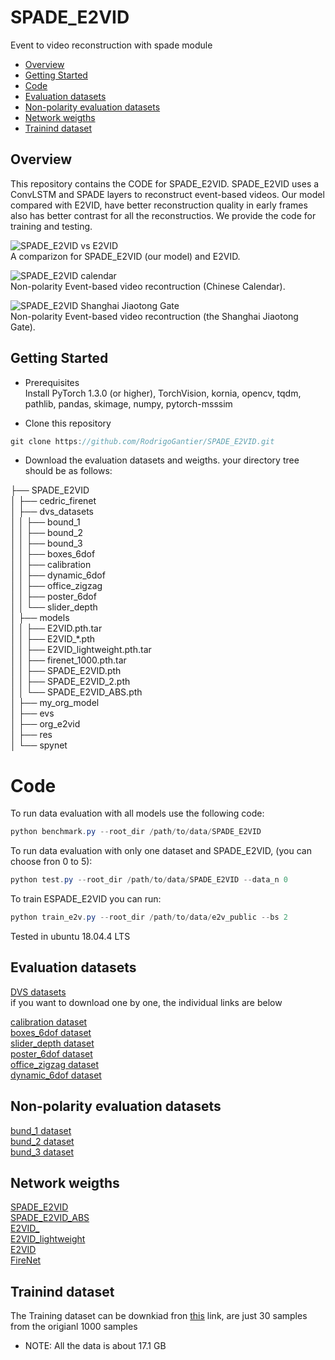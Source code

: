 SPADE_E2VID
=============================

Event to video reconstruction with spade module

- [Overview](##overview)
- [Getting Started](##getting-started)
- [Code](##code)
- [Evaluation datasets](##evaluation-datasets)
- [Non-polarity evaluation datasets](##non-polarity-evaluation-datasets)
- [Network weigths](##network-weigths)
- [Trainind dataset](##trainind-dataset)


## Overview

This repository contains the CODE for SPADE_E2VID. SPADE_E2VID uses a ConvLSTM and SPADE layers to reconstruct event-based videos. Our model compared with E2VID, have better reconstruction quality in early frames also has better contrast for all the reconstructios. We provide the code for training and testing.


![SPADE_E2VID vs E2VID](https://github.com/RodrigoGantier/SPADE_E2VID/blob/master/res/compare.gif)<br>
A comparizon for SPADE_E2VID (our model) and E2VID.<br>

![SPADE_E2VID calendar](https://github.com/RodrigoGantier/SPADE_E2VID/blob/master/res/calendar.gif)<br>
Non-polarity Event-based video recontruction (Chinese Calendar).<br>

![SPADE_E2VID Shanghai Jiaotong Gate](https://github.com/RodrigoGantier/SPADE_E2VID/blob/master/res/jiaodamen.gif)<br>
Non-polarity Event-based video recontruction (the Shanghai Jiaotong Gate).<br>

## Getting Started
* Prerequisites<br>
Install PyTorch 1.3.0 (or higher), TorchVision, kornia, opencv, tqdm, pathlib, pandas, skimage, numpy, pytorch-msssim<br>


* Clone this repository <br>
```java
git clone https://github.com/RodrigoGantier/SPADE_E2VID.git

```
* Download the evaluation datasets and weigths. your directory tree should be as follows:<br>


├── SPADE_E2VID<br>
│   ├── cedric_firenet<br>
│   ├── dvs_datasets<br>
│   │   ├── bound_1<br>
│   │   ├── bound_2<br>
│   │   ├── bound_3<br>
│   │   ├── boxes_6dof<br>
│   │   ├── calibration<br>
│   │   ├── dynamic_6dof<br>
│   │   ├── office_zigzag<br>
│   │   ├── poster_6dof<br>
│   │   └── slider_depth<br>
│   ├── models<br>
│   │   ├── E2VID.pth.tar<br>
│   │   ├── E2VID_*.pth<br>
│   │   ├── E2VID_lightweight.pth.tar<br>
│   │   ├── firenet_1000.pth.tar<br>
│   │   ├── SPADE_E2VID.pth<br>
│   │   ├── SPADE_E2VID_2.pth<br>
│   │   └── SPADE_E2VID_ABS.pth<br>
│   ├── my_org_model<br>
│   ├── evs<br>
│   ├── org_e2vid<br>
│   ├── res<br>
│   └── spynet<br>

# Code
To run data evaluation with all models use the following code:
```java
python benchmark.py --root_dir /path/to/data/SPADE_E2VID

```
To run data evaluation with only one dataset and SPADE_E2VID, (you can choose fron 0 to 5):
```java
python test.py --root_dir /path/to/data/SPADE_E2VID --data_n 0

```
To train ESPADE_E2VID you can run:
```java
python train_e2v.py --root_dir /path/to/data/e2v_public --bs 2

```
Tested in ubuntu 18.04.4 LTS 

## Evaluation datasets


[DVS datasets](https://drive.google.com/file/d/1JH4QuJsrb2s67PYzueXRPQiCqJomnNuB/view?usp=sharing)<br>
if you want to download one by one, the individual links are below<br>

[calibration dataset](https://drive.google.com/drive/folders/1ctfatJRZlEMx0xdthKzhpjRU0PYu6QyS?usp=sharing)<br>
[boxes_6dof dataset](https://drive.google.com/drive/folders/1U6_6q1Rwn2S0_7OK_6m2o2XHexmdKsoR?usp=sharing)<br>
[slider_depth dataset](https://drive.google.com/drive/folders/1T6y21Wh1csOoRUhKDPHCkloMST2IkVrt?usp=sharing)<br>
[poster_6dof dataset](https://drive.google.com/drive/folders/1KQXR2KMjjeJZdHq2lMJ3P7TBG6kETHsV?usp=sharing)<br>
[office_zigzag dataset](https://drive.google.com/drive/folders/1Q00eskBZSy--Q-DkHX7xzboBe_KKTxle?usp=sharing)<br>
[dynamic_6dof dataset](https://drive.google.com/drive/folders/1bMHNB8AtAqgeGc8AXCukAiXP8MyvSWT-?usp=sharing)<br>


## Non-polarity evaluation datasets


[bund_1 dataset](https://drive.google.com/drive/folders/1KSGpOunVv47hU6nG9gOsEqxd6nfV7o9Q?usp=sharing)<br>
[bund_2 dataset](https://drive.google.com/drive/folders/1db4drgonbS-T6CSVxj4b8WeIGybGR30F?usp=sharing)<br>
[bund_3 dataset](https://drive.google.com/drive/folders/17OQUgnd2EUwugTMjLf2DSWUOfgSI11ea?usp=sharing)<br>


## Network weigths
[SPADE_E2VID](https://drive.google.com/file/d/1mOdIIJgZm2HiDk-dl40abrHEWeAtDXD0/view?usp=sharing)<br>
[SPADE_E2VID_ABS](https://drive.google.com/file/d/1dK6VEOTEeQ6_g4-cFUA0R80Lr84ktTXe/view?usp=sharing)<br>
[E2VID_](https://drive.google.com/file/d/1xrV8CFt45EBYT3aZihX7SJCOjAbjbd8h/view?usp=sharing)<br>
[E2VID_lightweight](https://drive.google.com/file/d/1MQXdVMHY0fb7c9QrP0eWPBS_uJQrayyZ/view?usp=sharing)<br>
[E2VID](https://drive.google.com/file/d/1q0rnm8OUIHk-II39qpxhp0tqBfIOK-7M/view?usp=sharing)<br>
[FireNet](https://drive.google.com/file/d/1Uqj8z8pDnq78JzoXdw-6radw3RPAyUPb/view?usp=sharing)<br>

## Trainind dataset


The Training dataset can be downkiad fron [this](https://drive.google.com/file/d/1usC0fsnRohMCMJSngMpLPb70w5_nYAeE/view?usp=sharing) link, are just 30 samples from the origianl 1000 samples

* NOTE: All the data is about 17.1 GB


